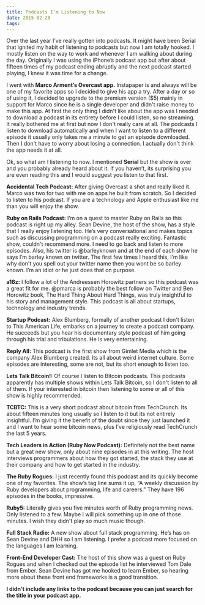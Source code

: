 ```yaml
---
title: Podcasts I’m Listening to Now
date: 2015-02-28
tags:
---
```


Over the last year I’ve really gotten into podcasts. It might have been Serial that ignited my habit of listening to podcasts but now I am totally hooked. I mostly listen on the way to work and whenever I am walking about during the day. Originally I was using the iPhone’s podcast app but after about fifteen times of my podcast ending abruptly and the next podcast started playing, I knew it was time for a change. 

I went with **Marco Arment’s Overcast app.** Instapaper is and always will be one of my favorite apps so I decided to give his app a try. After a day or so of using it, I decided to upgrade to the premium version ($5) mainly in support for Marco since he is a single developer and didn't raise money to make this app. At first the only thing I didn't like about the app was I needed to download a podcast in its entirety before I could listen, so no streaming. It really bothered me at first but now I don't really care at all. The podcasts I listen to download automatically and when I want to listen to a different episode it usually only takes me a minute to get an episode downloaded. Then I don't have to worry about losing a connection. I actually don't think the app needs it at all. 

Ok, so what am I listening to now. I mentioned **Serial** but the show is over and you probably already heard about it. If you haven’t, its surprising you are even reading this and I would suggest you listen to that first. 

**Accidental Tech Podcast:** After giving Overcast a shot and really liked it. Marco was two for two with me on apps he built from scratch. So I decided to listen to his podcast. If you are a technology and Apple enthusiast like me than you will enjoy the show. 

**Ruby on Rails Podcast:** I’m on a quest to master Ruby on Rails so this podcast is right up my alley. Sean Devine, the host of the show, has a style that I really enjoy listening too. He’s very conversational and makes topics such as discussing programming on a podcast really exciting. Fantastic show, couldn't recommend more. I need to go back and listen to more episodes. Also, his twitter is @barleyknown and at the end of each show he says I’m barley known on twitter. The first few times I heard this, I’m like why don't you spell out your twitter name then you wont be so barley known. I’m an idiot or he just does that on purpose. 

**a16z:** I follow a lot of the Andreessen Horowitz partners so this podcast was a great fit for me. @pmarca is probably the best follow on Twitter and Ben Horowitz book, The Hard Thing About Hard Things, was truly insightful to his story and management style. This podcast is all about startups, technology and industry trends. 

**Startup Podcast:** Alex Blumberg, formally of another podcast I don't listen to This American Life, embarks on a journey to create a podcast company. He succeeds but you hear his documentary style podcast of him going through his trial and tribulations. He is very entertaining. 

**Reply All:** This podcast is the first show from Gimlet Media which is the company Alex Blumberg created. Its all about weird internet culture. Some episodes are interesting, some are not, but its short enough to listen too. 

**Lets Talk Bitcoin!:** Of course I listen to Bitcoin podcasts. This podcasts apparently has multiple shows within Lets Talk Bitcoin, so I don't listen to all of them. If your interested in bitcoin then listening to some or all of this show is highly recommended. 

**TCBTC:** This is a very short podcast about bitcoin from TechCrunch. Its about fifteen minutes long usually so I listen to it but its not entirely insightful. I’m giving it the benefit of the doubt since they just launched it and I want to hear some bitcoin news, plus I’ve religiously read TechCrunch the last 5 years. 

**Tech Leaders in Action (Ruby Now Podcast):** Definitely not the best name but a great new show, only about nine episodes in at this writing. The host interviews programmers about how they got started, the stack they use at their company and how to get started in the industry.

**The Ruby Rogues:** I just recently found this podcast and its quickly become one of my favorites. The show’s tag line sums it up, “A weekly discussion by Ruby developers about programming, life and careers.” They have 196 episodes in the books, impressive. 

**Ruby5:** Literally gives you five minutes worth of Ruby programming news. Only listened to a few. Maybe I will pick something up in one of those minutes. I wish they didn't play so much music though.

**Full Stack Radio:** A new show about full stack programming. He’s has on Sean Devine and DHH so I am listening. I prefer a podcast more focused on the languages I am learning. 

**Front-End Developer Cast:** The host of this show was a guest on Ruby Rogues and when I checked out the episode list he interviewed Tom Dale from Ember. Sean Devine has got me hooked to learn Ember, so hearing more about these front end frameworks is a good transition. 


__I didn't include any links to the podcast because you can just search for the title in your podcast app.__